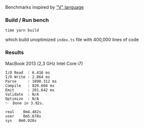 Benchmarks inspired by ["V" language](https://github.com/vlang-io/V/blob/master/website/compilation_speed_test_gen.v)

### Build / Run bench

```
time yarn build
```

which build unoptimized `index.ts` file with 400,000 lines of code

### Results

MacBook 2013 (2,3 GHz Intel Core i7)

```
I/O Read  : 6.416 ms
I/O Write : 2.864 ms
Parse     : 1890.312 ms
Compile   : 820.604 ms
Emit      : 201.642 ms
Validate  : N/A
Optimize  : N/A
✨  Done in 3.92s.

real	0m4.482s
user	0m5.678s
sys	  0m0.926s
```

